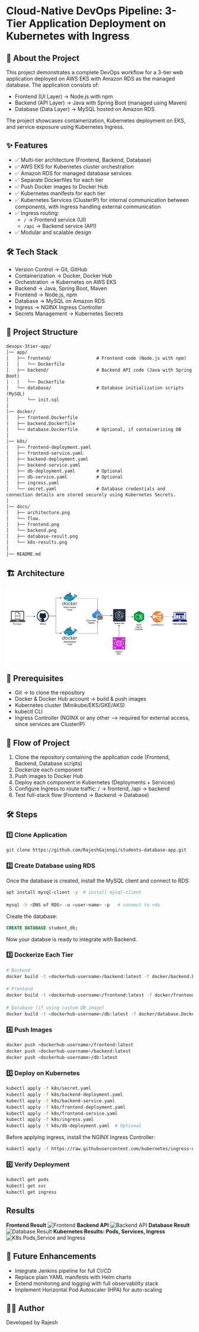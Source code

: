 # Cloud-Native DevOps Pipeline: 3-Tier Application Deployment on Kubernetes with Ingress

## 📌 About the Project
This project demonstrates a complete DevOps workflow for a 3-tier web application deployed on AWS EKS with Amazon RDS as the managed database. The application consists of:
- Frontend (UI Layer) → Node.js with npm
- Backend (API Layer) → Java with Spring Boot (managed using Maven) 
- Database (Data Layer) → MySQL hosted on Amazon RDS

The project showcases containerization, Kubernetes deployment on EKS, and service exposure using Kubernetes Ingress.

## ✨ Features

- ✅ Multi-tier architecture (Frontend, Backend, Database)
- ✅ AWS EKS for Kubernetes cluster orchestration
- ✅ Amazon RDS for managed database services
- ✅ Separate Dockerfiles for each tier
- ✅ Push Docker images to Docker Hub
- ✅ Kubernetes manifests for each tier
- ✅ Kubernetes Services (ClusterIP) for internal communication between components, with Ingress handling external communication
- ✅ Ingress routing:
    - `/` → Frontend service (UI)
    - `/api` → Backend service (API)
- ✅ Modular and scalable design

## 🛠️ Tech Stack

- Version Control → Git, GitHub
- Containerization → Docker, Docker Hub
- Orchestration → Kubernetes on AWS EKS
- Backend → Java, Spring Boot, Maven
- Frontend → Node.js, npm
- Database → MySQL on Amazon RDS
- Ingress → NGINX Ingress Controller
- Secrets Management → Kubernetes Secrets
<!-- - Future CI/CD → Jenkins / GitHub Actions
- Future Monitoring & Logging → Prometheus, Grafana, ELK Stack -->

## 📂 Project Structure
```
devops-3tier-app/
│── app/
│   ├── frontend/                 # Frontend code (Node.js with npm)
│   │   └── Dockerfile
│   ├── backend/                  # Backend API code (Java with Spring Boot)
│   │   └── Dockerfile
│   └── database/                 # Database initialization scripts (MySQL)
│       └── init.sql
│
│── docker/
│   ├── frontend.Dockerfile
│   ├── backend.Dockerfile
│   └── database.Dockerfile       # Optional, if containerizing DB
│
│── k8s/
│   ├── frontend-deployment.yaml
│   ├── frontend-service.yaml
│   ├── backend-deployment.yaml
│   ├── backend-service.yaml
│   ├── db-deployment.yaml        # Optional
│   ├── db-service.yaml           # Optional
│   ├── ingress.yaml  
│   └── secret.yaml               # Database credentials and connection details are stored securely using Kubernetes Secrets.
│
│── docs/
│   ├── architecture.png
│   └── flow.
│   ├── frontend.png
│   └── backend.png
│   ├── database-result.png
│   └── k8s-results.png
│
│── README.md

```
<!-- │
│── scripts/
│   ├── build.sh
│   ├── push.sh
│   └── deploy.sh
│ -->

## 🏗️ Architecture

![Architecture](docs/Architecture.png)

## 🔑 Prerequisites
- Git → to clone the repository
- Docker & Docker Hub account → build & push images
- Kubernetes cluster (Minikube/EKS/GKE/AKS)
- kubectl CLI
- Ingress Controller (NGINX or any other --> required for external access, since services are ClusterIP)

## 🔄 Flow of Project
1. Clone the repository containing the application code (Frontend, Backend, Database scripts)
2. Dockerize each component
3. Push images to Docker Hub
4. Deploy each component in Kubernetes (Deployments + Services)
5. Configure Ingress to route traffic: / → frontend, /api → backend
6. Test full-stack flow (Frontend → Backend → Database)
<!-- 5. Configure Ingress for frontend access (maps external traffic to services) -->
## 🛠️ Steps
### 1️⃣ Clone Application
```bash
git clone https://github.com/RajeshGajengi/students-database-app.git
```

### 2️⃣ Create Database using RDS
Once the database is created, install the MySQL client and connect to RDS:
```bash
apt install mysql-client -y  # install mysql-client

mysql -h <DNS of RDS> -u <user-name> -p   # connect to rds
```
Create the database:
```sql
CREATE DATABASE student_db;
```
Now your databse is ready to integrate with Backend.

### 3️⃣ Dockerize Each Tier
```bash
# Backend
docker build -t <dockerhub-username>/backend:latest -f docker/backend.Dockerfile ./app/backend

# Frontend
docker build -t <dockerhub-username>/frontend:latest -f docker/frontend.Dockerfile ./app/frontend

# Database (if using custom DB image)
docker build -t <dockerhub-username>/db:latest -f docker/database.Dockerfile ./app/database
```

### 4️⃣ Push Images
```bash
docker push <dockerhub-username>/frontend:latest
docker push <dockerhub-username>/backend:latest
docker push <dockerhub-username>/db:latest
```

### 5️⃣ Deploy on Kubernetes
```bash
kubectl apply -f k8s/secret.yaml
kubectl apply -f k8s/backend-deployment.yaml
kubectl apply -f k8s/backend-service.yaml
kubectl apply -f k8s/frontend-deployment.yaml
kubectl apply -f k8s/frontend-service.yaml
kubectl apply -f k8s/ingress.yaml
kubectl apply -f k8s/db-deployment.yaml  # Optional 
```
Before applying ingress, install the NGINX Ingress Controller:
```bash
kubectl apply -f https://raw.githubusercontent.com/kubernetes/ingress-nginx/main/deploy/static/provider/cloud/deploy.yaml
```
### 6️⃣ Verify Deployment
```bash
kubectl get pods
kubectl get svc
kubectl get ingress
```

<!-- ## 📊 Workflow Diagram
```

``` -->

## Results

**Frontend Result**
![Frontend](docs/frontend-a.png)
**Backend API**
![Backend API](docs/backend.png)
**Database Result**
![Database Result](docs/database-result.png)
**Kubernetes Results: Pods, Services, Ingress**
![K8s Pods,Service and Ingress](docs/k8s-results.png)


<!-- 🔄 CI/CD (Future Integration)

Automate build and deployment with Jenkins pipeline or GitHub Actions

Pipeline stages:

Code Checkout → Build → Dockerize → Push to Registry → Deploy to Kubernetes

Add quality gates with SonarQube

Implement automated tests (unit + integration)

📡 Monitoring & Logging (Future Integration)

Prometheus + Grafana → Metrics and dashboards for application + cluster health

ELK Stack (Elasticsearch, Logstash, Kibana) → Centralized logging

Alertmanager → Alerting on failures -->


## 🔮 Future Enhancements

- Integrate Jenkins pipeline for full CI/CD
- Replace plain YAML manifests with Helm charts
- Extend monitoring and logging with full observability stack
- Implement Horizontal Pod Autoscaler (HPA) for auto-scaling

## 👨‍💻 Author
Developed by Rajesh
